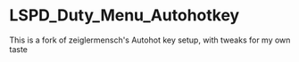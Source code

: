 # LSPD_Duty_Menu_Autohotkey
This is a fork of zeiglermensch's Autohot key setup, with tweaks for my own taste
